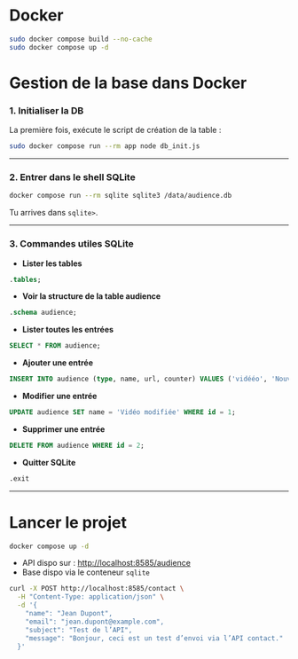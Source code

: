# Docker

```bash
sudo docker compose build --no-cache
sudo docker compose up -d
```

# Gestion de la base dans Docker

### 1. Initialiser la DB

La première fois, exécute le script de création de la table :

```bash
sudo docker compose run --rm app node db_init.js
```

---

### 2. Entrer dans le shell SQLite

```bash
docker compose run --rm sqlite sqlite3 /data/audience.db
```

Tu arrives dans `sqlite>`.

---

### 3. Commandes utiles SQLite

* **Lister les tables**

```sql
.tables;
```

* **Voir la structure de la table audience**

```sql
.schema audience;
```

* **Lister toutes les entrées**

```sql
SELECT * FROM audience;
```

* **Ajouter une entrée**

```sql
INSERT INTO audience (type, name, url, counter) VALUES ('vidééo', 'Nouvelle vidéo', 'https://vidéo.com/xyz', 0);
```

* **Modifier une entrée**

```sql
UPDATE audience SET name = 'Vidéo modifiée' WHERE id = 1;
```

* **Supprimer une entrée**

```sql
DELETE FROM audience WHERE id = 2;
```

* **Quitter SQLite**

```sql
.exit
```

---

# Lancer le projet

```bash
docker compose up -d
```

* API dispo sur : [http://localhost:8585/audience](http://localhost:8585/audience)
* Base dispo via le conteneur `sqlite`

```sh
curl -X POST http://localhost:8585/contact \
  -H "Content-Type: application/json" \
  -d '{
    "name": "Jean Dupont",
    "email": "jean.dupont@example.com",
    "subject": "Test de l’API",
    "message": "Bonjour, ceci est un test d’envoi via l’API contact."
  }'
```